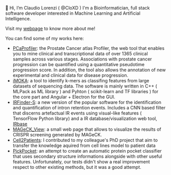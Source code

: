 👋 Hi, I’m Claudio Lorenzi ( @CloXD )
I'm a Bioinformatician, full stack software developer interested in Machine Learning and Artificial Intelligence.

Visit my [webpage](https://cloxd.github.io/CloXD) to know more about me! 

You can find some of my works here:
- [PCaProfiler](https://pcaprofilertest.tk): the Prostate Cancer atlas Profiler, the web tool that enables you to mine clinical and transcriptional data of over 1365 clinical samples across various stages. Associations with prostate cancer progression can be quantified using a quantitative pseudotime progression score. In addition, the tool also allows the annotation of new experimental and clinical data for disease progression.   
- [iMOKA](https://github.com/RitchieLabIGH/iMOKA): a tool to identify k-mers as classifing features from large datasets of sequencing data. The software is mainly written in C++ ( MLPack as ML library ) and Pyhton ( scikit-learn and TF libraries ) for the core part and Angular + Electron for the GUI.
- [IRFinder-S](https://github.com/RitchieLabIGH/IRFinder): a new version of the popular software for the identification and quantification of intron retention events. Includes a CNN based filter that discerns artefactual IR events using visual-like features ( TensorFlow Python library) and a IR database/visualization web tool, [IRbase](https://irbase.igh.cnrs.fr/)
- [MAGeCK_View](https://github.com/CloXD/MAGeCK_view): a small web page that allows to visualize the results of CRISPR screening generated by MAGeCK.
- [Cell2Patients](https://github.com/LucoLab/Villemin_2020): I contributed to my colleague's PhD project that aim to transfer the knowledge aquired from cell lines model to patient data
- [PickPocket](https://github.com/benjaminviart/PickPocket): an attempt to create an automatic protein pocket classifier that uses secondary structure informations alongside with other useful features. Unfortunately, our tests didn't show a real improvement respect to other existing methods, but it was a good attempt.

